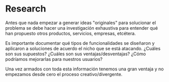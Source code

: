 # Research

Antes que nada empezar a generar ideas "originales" para solucionar el
problema se debe hacer una investigación exhaustiva para entender qué han
propuesto otros productos, servicios, empresas, etcétera.

Es importante documentar qué tipos de funcionalidades se diseñaron y
aplicaron a soluciones de acuerdo el nicho que se está atacando. ¿Cuáles
son sus supuestos? ¿Cuáles son sus ventajas/desventajas? ¿Cómo podríamos
mejorarlas para nuestros usuarios?

Una vez armados con toda esta información tenemos una gran ventaja y no
empezamos desde cero el proceso creativo/divergente.
